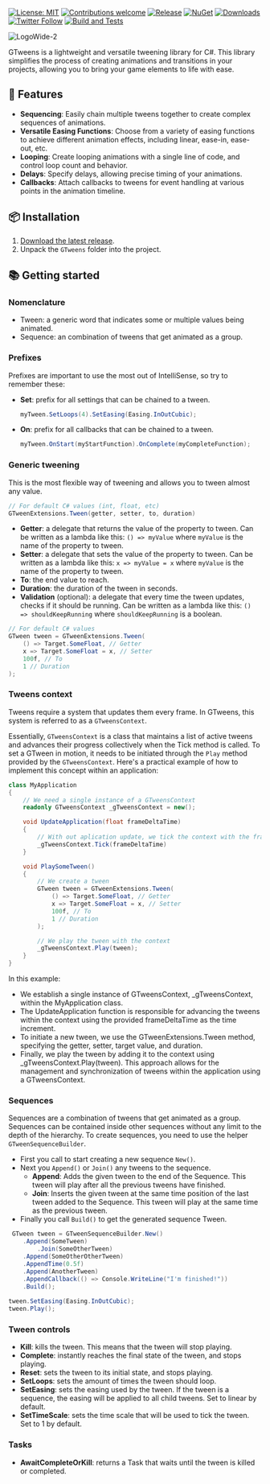 [![License: MIT](https://img.shields.io/badge/License-MIT-green.svg)](https://opensource.org/licenses/MIT)
[![Contributions welcome](https://img.shields.io/badge/contributions-welcome-brightgreen.svg?style=flat)](https://github.com/Guillemsc/GTweens/blob/main/CONTRIBUTING.md)
[![Release](https://img.shields.io/github/release/Guillemsc/GTweens.svg)](https://github.com/Guillemsc/GTweens/releases/latest)
[![NuGet](https://img.shields.io/nuget/v/GTweens.svg?label=nuget)](https://www.nuget.org/packages/GTweens)
[![Downloads](https://img.shields.io/nuget/dt/GTweens)](https://www.nuget.org/packages/GTweens)
[![Twitter Follow](https://img.shields.io/badge/twitter-%406uillem-blue.svg?style=flat&label=Follow)](https://twitter.com/6uillem)
[![Build and Tests](https://github.com/Guillemsc/GTweens/actions/workflows/build_and_test.yml/badge.svg)](https://github.com/Guillemsc/GTweens/actions/workflows/build_and_test.yml)

![LogoWide-2](https://github.com/Guillemsc/GTweens/assets/17142208/ffeede41-5f4a-456f-8cd1-b74e2a26710a)

GTweens is a lightweight and versatile tweening library for C#. 
This library simplifies the process of creating animations and transitions in your projects, allowing you to bring your game elements to life with ease.

## 🤜 Features
- **Sequencing**: Easily chain multiple tweens together to create complex sequences of animations.
- **Versatile Easing Functions**: Choose from a variety of easing functions to achieve different animation effects, including linear, ease-in, ease-out, etc.  
- **Looping**: Create looping animations with a single line of code, and control loop count and behavior.
- **Delays**: Specify delays, allowing precise timing of your animations.
- **Callbacks**: Attach callbacks to tweens for event handling at various points in the animation timeline.

## 📦 Installation
1. [Download the latest release](https://github.com/Guillemsc/GTweens/releases/latest).
2. Unpack the `GTweens` folder into the project.

## 📚 Getting started
### Nomenclature
- Tween: a generic word that indicates some or multiple values being animated.
- Sequence: an combination of tweens that get animated as a group.

### Prefixes
Prefixes are important to use the most out of IntelliSense, so try to remember these:
- **Set**: prefix for all settings that can be chained to a tween.
    ```csharp
    myTween.SetLoops(4).SetEasing(Easing.InOutCubic);
    ```
- **On**: prefix for all callbacks that can be chained to a tween.
    ```csharp
    myTween.OnStart(myStartFunction).OnComplete(myCompleteFunction);
    ```
 
### Generic tweening
This is the most flexible way of tweening and allows you to tween almost any value.
```csharp
// For default C# values (int, float, etc)
GTweenExtensions.Tween(getter, setter, to, duration)
```
- **Getter**: a delegate that returns the value of the property to tween. Can be written as a lambda like this: `() => myValue`
where `myValue` is the name of the property to tween.
- **Setter**: a delegate that sets the value of the property to tween. Can be written as a lambda like this: `x => myValue = x`
where `myValue` is the name of the property to tween.
- **To**: the end value to reach.
- **Duration**: the duration of the tween in seconds.
- **Validation** (optional): a delegate that every time the tween updates, checks if it should be running. Can be written as a lambda like this: `() => shouldKeepRunning`
where `shouldKeepRunning` is a boolean.
  
```csharp
// For default C# values
GTween tween = GTweenExtensions.Tween(
    () => Target.SomeFloat, // Getter
    x => Target.SomeFloat = x, // Setter
    100f, // To
    1 // Duration
);
```

### Tweens context
Tweens require a system that updates them every frame. In GTweens, this system is referred to as a `GTweensContext`. 

Essentially, `GTweensContext` is a class that maintains a list of active tweens and advances their progress collectively when the Tick method is called.
To set a GTween in motion, it needs to be initiated through the `Play` method provided by the `GTweensContext`. 
Here's a practical example of how to implement this concept within an application:
```csharp
class MyApplication
{
    // We need a single instance of a GTweensContext
    readonly GTweensContext _gTweensContext = new();

    void UpdateApplication(float frameDeltaTime)
    {
        // With out aplication update, we tick the context with the frame delta time
        _gTweensContext.Tick(frameDeltaTime)
    }

    void PlaySomeTween()
    {
        // We create a tween
        GTween tween = GTweenExtensions.Tween(
            () => Target.SomeFloat, // Getter
            x => Target.SomeFloat = x, // Setter
            100f, // To
            1 // Duration
        );

        // We play the tween with the context
        _gTweensContext.Play(tween);
    }
}
```
In this example:
- We establish a single instance of GTweensContext, _gTweensContext, within the MyApplication class.
- The UpdateApplication function is responsible for advancing the tweens within the context using the provided frameDeltaTime as the time increment.
- To initiate a new tween, we use the GTweenExtensions.Tween method, specifying the getter, setter, target value, and duration.
- Finally, we play the tween by adding it to the context using _gTweensContext.Play(tween).
This approach allows for the management and synchronization of tweens within the application using a GTweensContext.

### Sequences
Sequences are a combination of tweens that get animated as a group. 
Sequences can be contained inside other sequences without any limit to the depth of the hierarchy.
To create sequences, you need to use the helper `GTweenSequenceBuilder`.
- First you call to start creating a new sequence `New()`.
- Next you `Append()` or `Join()` any tweens to the sequence.
	- **Append**: Adds the given tween to the end of the Sequence. This tween will play after all the previous tweens have finished.
	- **Join**: Inserts the given tween at the same time position of the last tween added to the Sequence. This tween will play at the same time as the previous tween.
- Finally you call `Build()` to get the generated sequence Tween.
```csharp
 GTween tween = GTweenSequenceBuilder.New()
    .Append(SomeTween)
        .Join(SomeOtherTween)
    .Append(SomeOtherOtherTween)
    .AppendTime(0.5f)
    .Append(AnotherTween)
    .AppendCallback(() => Console.WriteLine("I'm finished!"))
    .Build();
        
tween.SetEasing(Easing.InOutCubic);
tween.Play();
```

### Tween controls
- **Kill**: kills the tween. This means that the tween will stop playing.
- **Complete**: instantly reaches the final state of the tween, and stops playing.
- **Reset**: sets the tween to its initial state, and stops playing.
- **SetLoops**: sets the amount of times the tween should loop.
- **SetEasing**: sets the easing used by the tween. If the tween is a sequence, the easing will be applied to all child tweens. Set to linear by default.
- **SetTimeScale**: sets the time scale that will be used to tick the tween. Set to 1 by default.

### Tasks
- **AwaitCompleteOrKill**: returns a Task that waits until the tween is killed or completed.
